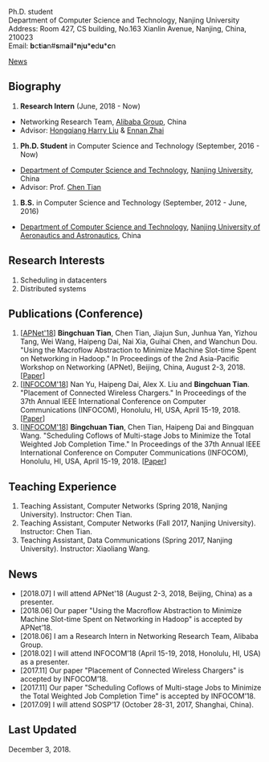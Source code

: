 Ph.D. student  
Department of Computer Science and Technology, Nanjing University  
Address: Room 427, CS building, No.163 Xianlin Avenue, Nanjing, China, 210023  
Email: **b**c**t**i**a**n#**s**m**a**i**l**\***n**j**u**\***e**d**u**\***c**n

[News](#news)

## Biography
1. **Research Intern** (June, 2018 - Now)  
  * Networking Research Team, [Alibaba Group](https://www.alibabagroup.com/en/global/home), China  
  * Advisor: [Hongqiang Harry Liu](http://www.hongqiangliu.com/) & [Ennan Zhai](https://ennanzhai.github.io/)
1. **Ph.D. Student** in Computer Science and Technology (September, 2016 - Now)  
  * [Department of Computer Science and Technology](http://cs.nju.edu.cn/), [Nanjing University](https://www.nju.edu.cn/), China  
  * Advisor: Prof. [Chen Tian](https://cs.nju.edu.cn/tianchen/)
1. **B.S.** in Computer Science and Technology (September, 2012 - June, 2016)  
  * [Department of Computer Science and Technology](http://cs.nuaa.edu.cn/), [Nanjing University of Aeronautics and Astronautics](http://www.nuaa.edu.cn/), China

## Research Interests
  1. Scheduling in datacenters
  2. Distributed systems

## Publications (Conference)
  1. \[[APNet'18](https://conferences.sigcomm.org/events/apnet2018/index.html)\] 
    **Bingchuan Tian**, Chen Tian, Jiajun Sun, Junhua Yan, Yizhou Tang, Wei Wang, Haipeng Dai, Nai Xia, Guihai Chen, and Wanchun Dou. 
    "Using the Macroflow Abstraction to Minimize Machine Slot-time Spent on Networking in Hadoop." 
    In Proceedings of the 2nd Asia-Pacific Workshop on Networking (APNet), Beijing, China, August 2-3, 2018. 
    \[[Paper](https://doi.org/10.1145/3232565.3234504)\]
  1. \[[INFOCOM'18](http://infocom2018.ieee-infocom.org/)\] 
    Nan Yu, Haipeng Dai, Alex X. Liu and **Bingchuan Tian**. 
    "Placement of Connected Wireless Chargers." 
    In Proceedings of the 37th Annual IEEE International Conference on Computer Communications (INFOCOM), Honolulu, HI, USA, April 15-19, 2018. 
    \[[Paper](https://www.doi.org/10.1109/INFOCOM.2018.8485934)\]
  1. \[[INFOCOM'18](http://infocom2018.ieee-infocom.org/)\] 
    **Bingchuan Tian**, Chen Tian, Haipeng Dai and Bingquan Wang. 
    "Scheduling Coflows of Multi-stage Jobs to Minimize the Total Weighted Job Completion Time." 
    In Proceedings of the 37th Annual IEEE International Conference on Computer Communications (INFOCOM), Honolulu, HI, USA, April 15-19, 2018. 
  \[[Paper](https://www.doi.org/10.1109/INFOCOM.2018.8486340)\]

## Teaching Experience
  1. Teaching Assistant, Computer Networks (Spring 2018, Nanjing University). Instructor: Chen Tian.
  1. Teaching Assistant, Computer Networks (Fall 2017, Nanjing University). Instructor: Chen Tian.
  1. Teaching Assistant, Data Communications (Spring 2017, Nanjing University). Instructor: Xiaoliang Wang.

## News
  * \[2018.07\] I will attend APNet'18 (August 2-3, 2018, Beijing, China) as a presenter.
  * \[2018.06\] Our paper "Using the Macroflow Abstraction to Minimize Machine Slot-time Spent on Networking in Hadoop" is accepted by APNet’18.
  * \[2018.06\] I am a Research Intern in Networking Research Team, Alibaba Group.
  * \[2018.02\] I will attend INFOCOM’18 (April 15-19, 2018, Honolulu, HI, USA) as a presenter.
  * \[2017.11\] Our paper "Placement of Connected Wireless Chargers" is accepted by INFOCOM’18.
  * \[2017.11\] Our paper "Scheduling Coflows of Multi-stage Jobs to Minimize the Total Weighted Job Completion Time" is accepted by INFOCOM’18.
  * \[2017.09\] I will attend SOSP’17 (October 28-31, 2017, Shanghai, China).

## Last Updated
  December 3, 2018.
